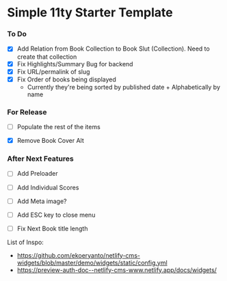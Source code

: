 # Simple 11ty Starter Template


### To Do
- [x] Add Relation from Book Collection to Book Slut (Collection). Need to create that collection
- [x] Fix Highlights/Summary Bug for backend
- [x] Fix URL/permalink of slug
- [x] Fix Order of books being displayed
    * Currently they're being sorted by published date + Alphabetically by name

### For Release
- [ ] Populate the rest of the items
- [x] Remove Book Cover Alt


### After Next Features
- [ ] Add Preloader
- [ ] Add Individual Scores
- [ ] Add Meta image?
- [ ] Add ESC key to close menu
- [ ] Fix Next Book title length

 



List of Inspo:
- https://github.com/ekoeryanto/netlify-cms-widgets/blob/master/demo/widgets/static/config.yml
- https://preview-auth-doc--netlify-cms-www.netlify.app/docs/widgets/